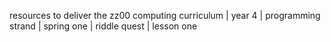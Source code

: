resources to deliver the zz00 computing curriculum | year 4 | programming strand | spring one | riddle quest | lesson one
